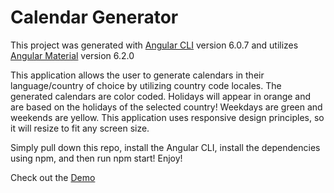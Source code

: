 # Calendar Generator

This project was generated with [Angular CLI](https://github.com/angular/angular-cli) version 6.0.7 and utilizes [Angular Material](https://github.com/angular/material2) version 6.2.0

This application allows the user to generate calendars in their language/country of choice by utilizing country code locales. The generated calendars are color coded. Holidays will appear in orange and are based on the holidays of the selected country! Weekdays are green and weekends are yellow. This application uses responsive design principles, so it will resize to fit any screen size.

Simply pull down this repo, install the Angular CLI, install the dependencies using npm, and then run npm start! Enjoy!

Check out the [Demo](https://calendar-generator-574b5.firebaseapp.com/#/calendar-generator)



